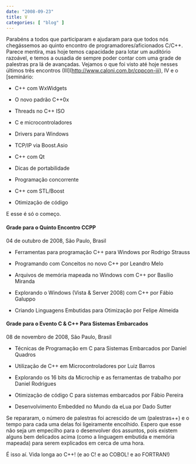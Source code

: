 ```yaml
---
date: "2008-09-23"
title: V
categories: [ "blog" ]
---
```

Parabéns a todos que participaram e ajudaram para que todos nós chegássemos ao quinto encontro de programadores/aficionados C/C++. Parece mentira, mas hoje temos capacidade para lotar um auditório razoável, e temos a ousadia de sempre poder contar com uma grade de palestras pra lá de avançadas. Vejamos o que foi visto até hoje nesses últimos três encontros (III](http://www.caloni.com.br/cppcon-iii), IV e o [seminário:

	
  * C++ com WxWidgets

	
  * O novo padrão C++0x

	
  * Threads no C++ ISO

	
  * C e microcontroladores

	
  * Drivers para Windows

	
  * TCP/IP via Boost.Asio

	
  * C++ com Qt

	
  * Dicas de portabilidade

	
  * Programação concorrente

	
  * C++ com STL/Boost

	
  * Otimização de código

E esse é só o começo.

#### Grade para o Quinto Encontro CCPP

04 de outubro de 2008, São Paulo, Brasil

	
  * Ferramentas para programação C++ para Windows por Rodrigo Strauss

	
  * Programando com Conceitos no novo C++ por Leandro Melo

	
  * Arquivos de memória mapeada no Windows com C++ por Basílio Miranda

	
  * Explorando o Windows (Vista & Server 2008) com C++ por Fábio Galuppo

	
  * Criando Linguagens Embutidas para Otimização por Felipe Almeida

#### Grade para o Evento C & C++ Para Sistemas Embarcados

08 de novembro de 2008, São Paulo, Brasil

	
  * Técnicas de Programação em C para Sistemas Embarcados por Daniel Quadros

	
  * Utilização de C++ em Microcontroladores por Luiz Barros

	
  * Explorando os 16 bits da Microchip e as ferramentas de trabalho por Daniel Rodrigues

	
  * Otimização de código C para sistemas embarcados por Fábio Pereira

	
  * Desenvolvimento Embedded no Mundo da eLua por Dado Sutter

Se repararam, o número de palestras foi acrescido de um (palestras++) e o tempo para cada uma delas foi ligeiramente encolhido. Espero que esse não seja um empecilho para o desenvolver dos assuntos, pois existem alguns bem delicados acima (como a linguagem embutida e memória mapeada) para serem explicados em cerca de uma hora.

É isso aí. Vida longa ao C++! (e ao C! e ao COBOL! e ao FORTRAN!)
